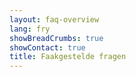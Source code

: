 ```yaml
---
layout: faq-overview
lang: fry
showBreadCrumbs: true
showContact: true
title: Faakgestelde fragen
---
```

